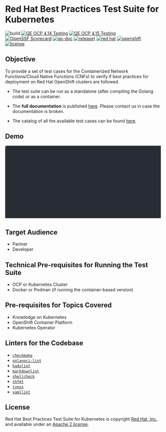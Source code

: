 # Red Hat Best Practices Test Suite for Kubernetes

![build](https://github.com/redhat-best-practices-for-k8s/certsuite/actions/workflows/merge.yaml/badge.svg)
[![QE OCP 4.14 Testing](https://github.com/redhat-best-practices-for-k8s/certsuite/actions/workflows/qe-ocp-414.yaml/badge.svg)](https://github.com/redhat-best-practices-for-k8s/certsuite/actions/workflows/qe-ocp-414.yaml)
[![QE OCP 4.15 Testing](https://github.com/redhat-best-practices-for-k8s/certsuite/actions/workflows/qe-ocp-415.yaml/badge.svg)](https://github.com/redhat-best-practices-for-k8s/certsuite/actions/workflows/qe-ocp-415.yaml)
[![OpenSSF Scorecard](https://api.scorecard.dev/projects/github.com/redhat-best-practices-for-k8s/certsuite/badge)](https://scorecard.dev/viewer/?uri=github.com/)
[![go-doc](https://godoc.org/github.com/?status.svg)](https://godoc.org/github.com/)
[![release)](https://img.shields.io/github/v/release/?color=blue&label=%20&logo=semver&logoColor=white&style=flat)](https://github.com/redhat-best-practices-for-k8s/certsuite/releases)
[![red hat](https://img.shields.io/badge/red%20hat---?color=gray&logo=redhat&logoColor=red&style=flat)](https://www.redhat.com)
[![openshift](https://img.shields.io/badge/openshift---?color=gray&logo=redhatopenshift&logoColor=red&style=flat)](https://www.redhat.com/en/technologies/cloud-computing/openshift)
[![license](https://img.shields.io/github/license/?color=blue&labelColor=gray&logo=apache&logoColor=lightgray&style=flat)](https://github.com/redhat-best-practices-for-k8s/certsuite/blob/main/LICENSE)

## Objective

To provide a set of test cases for the Containerized Network Functions/Cloud
Native Functions (CNFs) to verify if best practices for deployment on Red Hat
OpenShift clusters are followed.

* The test suite can be run as a standalone (after compiling the Golang code)
or as a container.
* The **full documentation** is published
[here](https://redhat-best-practices-for-k8s.github.io/cnf-certification-test/).
Please contact us in case the documentation is broken.

* The catalog of all the available test cases can be found [here](https://github.com/redhat-best-practices-for-k8s/certsuite/blob/main/CATALOG.md).

## Demo

<!-- markdownlint-disable MD033 -->
<object type="image/svg+xml" data="docs/assets/images/demo-certsuite.svg">
<img src="docs/assets/images/demo-certsuite.svg">
</object>
<!-- markdownlint-enable MD033 -->

## Target Audience

* Partner
* Developer

## Technical Pre-requisites for Running the Test Suite

* OCP or Kubernetes Cluster
* Docker or Podman (if running the container-based version)

## Pre-requisites for Topics Covered

* Knowledge on Kubernetes
* OpenShift Container Platform
* Kubernetes Operator

## Linters for the Codebase

* [`checkmake`](https://github.com/mrtazz/checkmake)
* [`golangci-lint`](https://github.com/golangci/golangci-lint)
* [`hadolint`](https://github.com/hadolint/hadolint)
* [`markdownlint`](https://github.com/igorshubovych/markdownlint-cli)
* [`shellcheck`](https://github.com/koalaman/shellcheck)
* [`shfmt`](https://github.com/mvdan/sh)
* [`typos`](https://github.com/crate-ci/typos)
* [`yamllint`](https://github.com/adrienverge/yamllint)

## License

Red Hat Best Practices Test Suite for Kubernetes is copyright
[Red Hat, Inc.](https://www.redhat.com) and available under an [Apache 2 license](https://github.com/redhat-best-practices-for-k8s/certsuite/blob/main/LICENSE).
